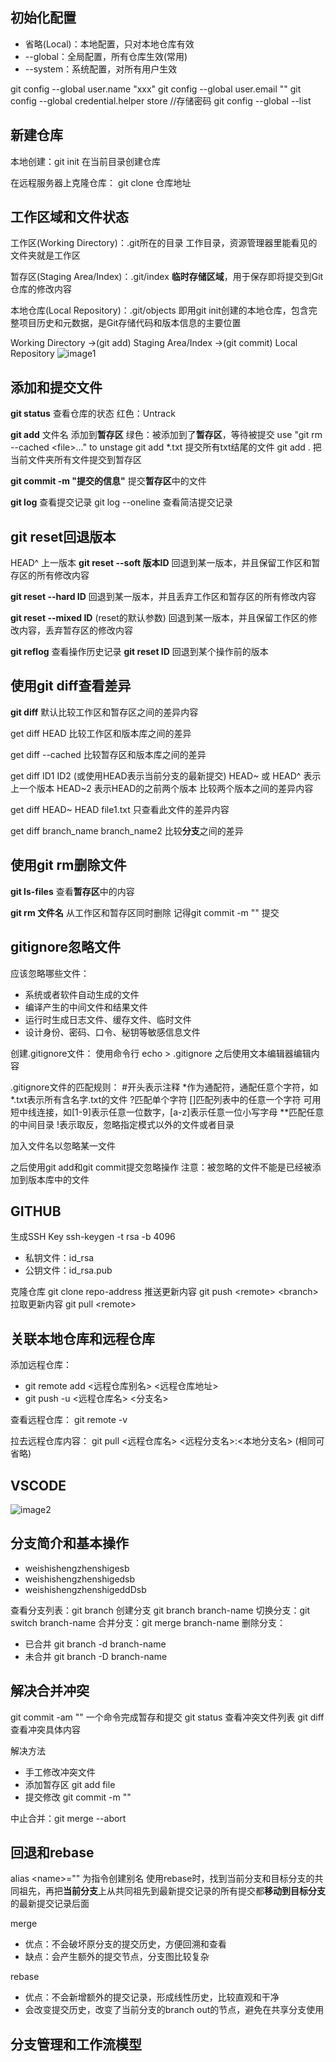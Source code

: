 ##  初始化配置
- 省略(Local)：本地配置，只对本地仓库有效
- --global：全局配置，所有仓库生效(常用)
- --system：系统配置，对所有用户生效

git config --global user.name "xxx"
git config --global user.email ""
git config --global credential.helper store //存储密码
git config --global --list

## 新建仓库
本地创建：git init 
在当前目录创建仓库

在远程服务器上克隆仓库：
git clone 仓库地址

## 工作区域和文件状态
工作区(Working Directory)：.git所在的目录
工作目录，资源管理器里能看见的文件夹就是工作区

暂存区(Staging Area/Index)：.git/index
**临时存储区域**，用于保存即将提交到Git仓库的修改内容

本地仓库(Local Repository)：.git/objects
即用git init创建的本地仓库，包含完整项目历史和元数据，是Git存储代码和版本信息的主要位置

Working Directory ->(git add) Staging Area/Index ->(git commit) Local Repository
![image1](C:\LEMON\NOTES\images\bc36947f-cf62-4711-8b07-bf7d5869c734.png)

## 添加和提交文件
**git status** 查看仓库的状态
红色：Untrack

**git add** 文件名 
添加到**暂存区**
绿色：被添加到了**暂存区**，等待被提交
use "git rm --cached <file\>..." to unstage
git add \*.txt	提交所有txt结尾的文件
git add .	把当前文件夹所有文件提交到暂存区

**git commit -m "提交的信息"**
提交**暂存区**中的文件

**git log**	查看提交记录
git log --oneline	查看简洁提交记录

## git reset回退版本
HEAD^ 上一版本
**git reset --soft 版本ID**
回退到某一版本，并且保留工作区和暂存区的所有修改内容

**git reset --hard ID**
回退到某一版本，并且丢弃工作区和暂存区的所有修改内容

**git reset --mixed ID**	(reset的默认参数)
回退到某一版本，并且保留工作区的修改内容，丢弃暂存区的修改内容

**git reflog**	查看操作历史记录
**git reset ID**	回退到某个操作前的版本

## 使用git diff查看差异
**git diff**
默认比较工作区和暂存区之间的差异内容

get diff HEAD
比较工作区和版本库之间的差异

get diff --cached
比较暂存区和版本库之间的差异

get diff ID1 ID2
(或使用HEAD表示当前分支的最新提交)
HEAD~ 或 HEAD^ 表示上一个版本
HEAD~2 表示HEAD的之前两个版本
比较两个版本之间的差异内容

get diff HEAD~ HEAD file1.txt
只查看此文件的差异内容

get diff branch_name branch_name2
比较**分支**之间的差异

## 使用git rm删除文件
**git ls-files**
查看**暂存区**中的内容

**git rm 文件名**
从工作区和暂存区同时删除
记得git commit -m "" 提交

## gitignore忽略文件
应该忽略哪些文件：
- 系统或者软件自动生成的文件
- 编译产生的中间文件和结果文件
- 运行时生成日志文件、缓存文件、临时文件
- 设计身份、密码、口令、秘钥等敏感信息文件

创建.gitignore文件：
使用命令行 echo > .gitignore
之后使用文本编辑器编辑内容

.gitignore文件的匹配规则：
#开头表示注释
\*作为通配符，通配任意个字符，如\*.txt表示所有含名字.txt的文件
?匹配单个字符
[]匹配列表中的任意一个字符
	可用短中线连接，如[1-9]表示任意一位数字，[a-z]表示任意一位小写字母
\*\*匹配任意的中间目录
!表示取反，忽略指定模式以外的文件或者目录

加入文件名以忽略某一文件

之后使用git add和git commit提交忽略操作
注意：被忽略的文件不能是已经被添加到版本库中的文件

## GITHUB
生成SSH Key ssh-keygen -t rsa -b 4096
- 私钥文件：id_rsa
- 公钥文件：id_rsa.pub

克隆仓库 git clone repo-address
推送更新内容 git push <remote\> <branch\>
拉取更新内容 git pull <remote\>

## 关联本地仓库和远程仓库
添加远程仓库：
- git remote add <远程仓库别名\> <远程仓库地址\>
- git push -u <远程仓库名\> <分支名\>

查看远程仓库：
git remote -v

拉去远程仓库内容：
git pull <远程仓库名\> <远程分支名\>:<本地分支名\> 	(相同可省略)

## VSCODE
![image2](C:\LEMON\NOTES\images\45ba3ca0-09ad-4eb1-be3f-d8520d32c903.png)

## 分支简介和基本操作
- weishishengzhenshigesb
- weishishengzhenshigedsb
- weishishengzhenshigeddDsb

查看分支列表：git branch
创建分支 git branch branch-name
切换分支：git switch branch-name
合并分支：git merge branch-name
删除分支：
- 已合并	git branch -d branch-name
- 未合并	git branch -D branch-name

## 解决合并冲突
git commit -am ""	一个命令完成暂存和提交
git status	查看冲突文件列表
git diff	查看冲突具体内容

解决方法
- 手工修改冲突文件
- 添加暂存区 git add file
- 提交修改 git commit -m ""

中止合并：git merge --abort

## 回退和rebase
alias <name\>=""	为指令创建别名
使用rebase时，找到当前分支和目标分支的共同祖先，再把**当前分支**上从共同祖先到最新提交记录的所有提交都**移动到目标分支**的最新提交记录后面


merge
- 优点：不会破坏原分支的提交历史，方便回溯和查看
- 缺点：会产生额外的提交节点，分支图比较复杂

rebase
- 优点：不会新增额外的提交记录，形成线性历史，比较直观和干净
- 会改变提交历史，改变了当前分支的branch out的节点，避免在共享分支使用

## 分支管理和工作流模型
